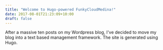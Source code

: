```yaml
---
title: "Welcome to Hugo-powered FunkyCloudMedina!"
date: 2017-08-01T21:23:09+10:00
draft: false
---
```


After a massive ten posts on my Wordpress blog, I've decided to move my blog into a text based management framework. The site is generated using Hugo.